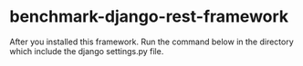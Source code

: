 # benchmark-django-rest-framework

After you installed this framework. Run the command below in the directory which include the django settings.py file.
